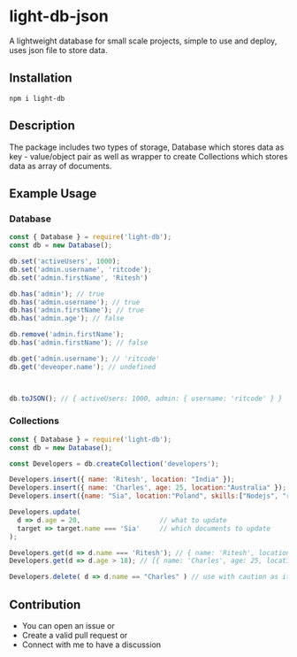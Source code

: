 # light-db-json

A lightweight database for small scale projects, simple to use and deploy, uses json file to store data.

Installation
------------

```sh-session
npm i light-db
```

Description
-------------
The package includes two types of storage, Database which stores data as key - value/object pair as well as wrapper to create Collections which stores data as array of documents.

Example Usage
-------------

### Database

```js
const { Database } = require('light-db');
const db = new Database();

db.set('activeUsers', 1000);
db.set('admin.username', 'ritcode');
db.set('admin.firstName', 'Ritesh')

db.has('admin'); // true
db.has('admin.username'); // true
db.has('admin.firstName'); // true
db.has('admin.age'); // false

db.remove('admin.firstName');
db.has('admin.firstName'); // false

db.get('admin.username'); // 'ritcode'
db.get('deveoper.name'); // undefined



db.toJSON(); // { activeUsers: 1000, admin: { username: 'ritcode' } }
```

### Collections

```js
const { Database } = require('light-db');
const db = new Database();

const Developers = db.createCollection('developers');

Developers.insert({ name: 'Ritesh', location: "India" });
Developers.insert({ name: 'Charles', age: 25, location:"Australia" });
Developers.insert({name: "Sia", location:"Poland", skills:["Nodejs", "react.js", "UI/UX"]});

Developers.update(
  d => d.age = 20,                    // what to update
  target => target.name === 'Sia'     // which documents to update
);

Developers.get(d => d.name === 'Ritesh'); // { name: 'Ritesh', location: "India" }
Developers.get(d => d.age > 18); // [{ name: 'Charles', age: 25, location:"Australia" }, { name: 'Sia', location:"Poland", skills:["Nodejs", "react.js", "UI/UX"] , age: 20 }]

Developers.delete( d => d.name == "Charles" ) // use with caution as it will delete all if no filter specified

```

Contribution
-------------

- You can open an issue or
- Create a valid pull request or
- Connect with me to have a discussion